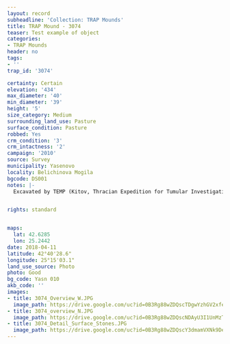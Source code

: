 ```yaml
---
layout: record
subheadline: 'Collection: TRAP Mounds'
title: TRAP Mound - 3074
teaser: Test example of object
categories:
- TRAP Mounds
header: no
tags:
- ''
trap_id: '3074'

certainty: Certain
elevation: '434'
max_diameter: '40'
min_diameter: '39'
height: '5'
size_category: Medium
surrounding_land_use: Pasture
surface_condition: Pasture
robbed: Yes
crm_condition: '3'
crm_intactness: '2'
campaign: '2010'
source: Survey
municipality: Yasenovo
locality: Belichinova Mogila
bgcode: DS001
notes: |-
  Excavated by TEMP (Kitov, Thracian Expedition for Tumular Investigations) in 2006.


rights: standard


maps:
  lat: 42.6285
  lon: 25.2442
date: 2018-04-11
latitude: 42°40'28.6"
longitude: 25°15'03.1"
land_use_source: Photo
photo: Good
bg_code: Yasn 010
akb_code: ''
images:
- title: 3074_Overview_W.JPG
  image_path: https://drive.google.com/uc?id=0B3Rg88wZDQscTDgwYzhGV2xfeDA
- title: 3074_overview_N.JPG
  image_path: https://drive.google.com/uc?id=0B3Rg88wZDQscNDAyU3I1UnMzTUU
- title: 3074_Detail_Surface_Stones.JPG
  image_path: https://drive.google.com/uc?id=0B3Rg88wZDQscY3dmamVXNk9DelE
---
```

